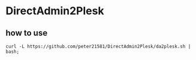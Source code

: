 # DirectAdmin2Plesk
## how to use
`curl -L https://github.com/peter21581/DirectAdmin2Plesk/da2plesk.sh | bash;`
